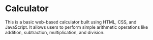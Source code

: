 # Calculator
This is a basic web-based calculator built using HTML, CSS, and JavaScript. It allows users to perform simple arithmetic operations like addition, subtraction, multiplication, and division.
